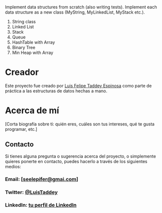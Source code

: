 Implement data structures from scratch (also writing tests). Implement each data structure as a new class (MyString, MyLinkedList, MyStack etc.).

1. String class
2. Linked List
3. Stack
4. Queue
5. HashTable with Array
6. Binary Tree
7. Min Heap with Array

# Creador
Este proyecto fue creado por [Luis Felipe Taddey Espinosa](https://github.com/SeelePifer) como parte de práctica a las estructuras de datos hechas a mano.

# Acerca de mí
[Corta biografía sobre ti: quién eres, cuáles son tus intereses, qué te gusta programar, etc.]

## Contacto
Si tienes alguna pregunta o sugerencia acerca del proyecto, o simplemente quieres ponerte en contacto, puedes hacerlo a través de los siguientes medios:

### Email: [seelepifer@gmai.com]
### Twitter: [@LuisTaddey](https://twitter.com/LuisTaddey)
### LinkedIn: [tu perfil de LinkedIn](https://www.linkedin.com/in/luis-felipe-taddey-espinosa-4336691a1/)